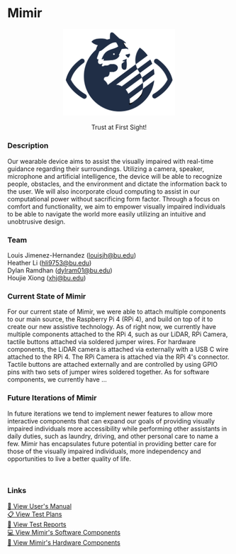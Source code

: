 # Mimir

<p align="center">
<img src="./README-files/Mimir_logo.png" width="50%">
</p>

<p align="center">
Trust at First Sight! <br>
</p>

### Description
Our wearable device aims to assist the visually impaired with real-time guidance
regarding their surroundings. Utilizing a camera, speaker, microphone and artificial intelligence, the device will be able to recognize people, obstacles, and the environment and dictate the information back to the user. We will also incorporate cloud computing to assist in our computational power without sacrificing form factor. Through a focus on comfort and functionality, we aim to empower visually impaired individuals to be able to navigate the world more easily utilizing an intuitive and unobtrusive design. <br>

### Team
Louis Jimenez-Hernandez (louisjh@bu.edu) <br>
Heather Li (hli9753@bu.edu) <br>
Dylan Ramdhan (dylram01@bu.edu) <br>
Houjie Xiong (xhj@bu.edu) <br>


### Current State of Mimir
For our current state of Mimir, we were able to attach multiple components to our main source, the Raspberry Pi 4 (RPi 4), and build on top of it to create our new assistive technology. As of right now, we currently have multiple components attached to the RPi 4, such as our LiDAR, RPi Camera, tactile buttons attached via soldered jumper wires. For hardware components, the LiDAR camera is attached via externally with a USB C wire attached to the RPi 4. The RPi Camera is attached via the RPi 4's connector. Tactile buttons are attached externally and are controlled by using GPIO pins with two sets of jumper wires soldered together. As for software components, we currently have ... <br>


### Future Iterations of Mimir
In future iterations we tend to implement newer features to allow more interactive components that can expand our goals of providing visually impaired individuals more accessibility while performing other assistants in daily duties, such as laundry, driving, and other personal care to name a few. Mimir has encapsulates future potential in providing better care for those of the visually impaired individuals, more independency and opportunities to live a better quality of life. <br>

<br>

### Links
[📄 View User's Manual](./README-files/Users-Manual.pdf) <br>
[📋 View Test Plans]() <br>
[📑 View Test Reports](./README-files/Test-Report.pdf) <br>
[💻 View Mimir's Software Components](./README-files/SOFTWARE.md) <br>
[🔌 View Mimir's Hardware Components](./README-files/HARDWARE.md)
